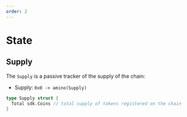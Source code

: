 ```yaml
---
order: 2
---
```


# State

## Supply

The `Supply` is a passive tracker of the supply of the chain:

- Supply: `0x0 -> amino(Supply)`

```go
type Supply struct {
  Total sdk.Coins // total supply of tokens registered on the chain
}
```
